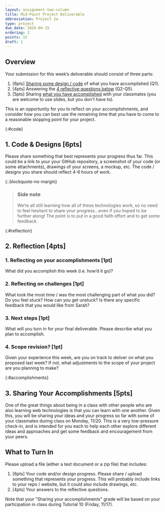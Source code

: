 ```yaml
---
layout: assignment-two-column
title: Mid-Point Project Deliverable
abbreviation: Project 2a
type: project
due_date: 2024-04-15
ordering: 2
points: 15
draft: 1
---
```



## Overview
Your submission for this week’s deliverable should consist of three parts:

1. [6pts] [Sharing some design / code](#code) of what you have accomplished (Q1).
2. [4pts] Answering the [4 reflective questions below](#reflection) (Q2-Q5).
3. [5pts] Sharing [what you have accomplished](#accomplishments) with your classmates (you are welcome to use slides, but you don't have to).

This is an opportunity for you to reflect on your accomplishments, and consider how you can best use the remaining time that you have to come to a reasonable stopping point for your project.

{:#code}
## 1. Code & Designs [6pts]
Please share something that best represents your progress thus far. This could be a link to your your GitHub repository, a screenshot of your code (or some attachments), drawings of your screens, a mockup, etc. The code / designs you share should reflect 4-6 hours of work.

{:.blockquote-no-margin}
> ### Side note
> We’re all still learning how all of these technologies work, so no need to feel hesitant to share your progress…even if you hoped to be further along! The point is to put in a good faith effort and to get some feedback.

{:#reflection}
## 2. Reflection [4pts]
### 1. Reflecting on your accomplishments [1pt]
What did you accomplish this week (i.e. how’d it go)?

### 2. Reflecting on challenges [1pt]
What took the most time / was the most challenging part of what you did? Do you feel stuck? How can you get unstuck? Is there any specific feedback that you would like from Sarah?

### 3. Next steps [1pt]
What will you turn in for your final deliverable. Please describe what you plan to accomplish.

### 4. Scope revision? [1pt]
Given your experience this week, are you on track to deliver on what you proposed last week? If not, what adjustments to the scope of your project are you planning to make?


{:#accomplishments}
## 3. Sharing Your Accomplishments [5pts]
One of the great things about being in a class with other people who are also learning web technologies is that you can learn with one another. Given this, you will be sharing your ideas and your progress so far with some of your classmates during class on Monday, 11/20. This is a very low-pressure check-in, and is intended for you each to help each other explore different ideas and approaches and get some feedback and encouragement from your peers.

## What to Turn In
Please upload a file (either a text document or a zip file) that includes:

1. [6pts] Your code and/or design progress. Please share / upload something that represents your progress. This will probably include links to your repo / website, but it could also include drawings, etc. 
1. [4pts] Your answers to the reflective questions.

Note that your "Sharing your accomplishments" grade will be based on your participation in class during Tutorial 10 (Friday, 11/17).


